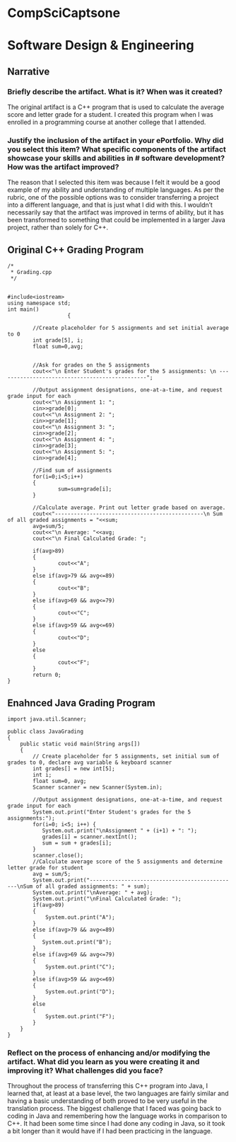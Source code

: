 # CompSciCaptsone

<h1>Software Design & Engineering</h1>

## Narrative

### Briefly describe the artifact. What is it? When was it created?

The original artifact is a C++ program that is used to calculate the average score and letter grade for a student. I created this program when I was enrolled in a programming course at another college that I attended. 
   
### Justify the inclusion of the artifact in your ePortfolio. Why did you select this item? What specific components of the artifact showcase your skills and abilities in # software development? How was the artifact improved?

The reason that I selected this item was because I felt it would be a good example of my ability and understanding of multiple languages. As per the rubric, one of the possible options was to consider transferring a project into a different language, and that is just what I did with this. I wouldn’t necessarily say that the artifact was improved in terms of ability, but it has been transformed to something that could be implemented in a larger Java project, rather than solely for C++. 

## Original C++ Grading Program
 
```
/*
 * Grading.cpp
 */


#include<iostream>
using namespace std;
int main()
                   {

        //Create placeholder for 5 assignments and set initial average to 0
        int grade[5], i;
        float sum=0,avg;


        //Ask for grades on the 5 assignments
        cout<<"\n Enter Student's grades for the 5 assignments: \n -----------------------------------------------";

        //Output assignment designations, one-at-a-time, and request grade input for each
        cout<<"\n Assignment 1: ";
        cin>>grade[0];
        cout<<"\n Assignment 2: ";
        cin>>grade[1];
        cout<<"\n Assignment 3: ";
        cin>>grade[2];
        cout<<"\n Assignment 4: ";
        cin>>grade[3];
        cout<<"\n Assignment 5: ";
        cin>>grade[4];

        //Find sum of assignments
        for(i=0;i<5;i++)
        {
                sum=sum+grade[i];
        }

        //Calculate average. Print out letter grade based on average.
        cout<<"-----------------------------------------------\n Sum of all graded assignments = "<<sum;
        avg=sum/5;
        cout<<"\n Average: "<<avg;
        cout<<"\n Final Calculated Grade: ";

        if(avg>89)
        {
                cout<<"A";
        }
        else if(avg>79 && avg<=89)
        {
                cout<<"B";
        }
        else if(avg>69 && avg<=79)
        {
                cout<<"C";
        }
        else if(avg>59 && avg<=69)
        {
                cout<<"D";
        }
        else
        {
                cout<<"F";
        }
        return 0;
}

```
## Enahnced Java Grading Program

```
import java.util.Scanner;

public class JavaGrading
{
    public static void main(String args[])
    {
    	// Create placeholder for 5 assignments, set initial sum of grades to 0, declare avg variable & keyboard scanner
        int grades[] = new int[5];
        int i;
        float sum=0, avg;
        Scanner scanner = new Scanner(System.in);
		
        //Output assignment designations, one-at-a-time, and request grade input for each
        System.out.print("Enter Student's grades for the 5 assignments:");
        for(i=0; i<5; i++) { 
           System.out.print("\nAssignment " + (i+1) + ": ");
           grades[i] = scanner.nextInt();
           sum = sum + grades[i];
        }
        scanner.close();
        //Calculate average score of the 5 assignments and determine letter grade for student
        avg = sum/5;
        System.out.print("-----------------------------------------------\nSum of all graded assignments: " + sum);
        System.out.print("\nAverage: " + avg);
        System.out.print("\nFinal Calculated Grade: ");
        if(avg>89)
        {
            System.out.print("A");
        }
        else if(avg>79 && avg<=89)
        {
           System.out.print("B");
        } 
        else if(avg>69 && avg<=79)
        {
            System.out.print("C");
        }
        else if(avg>59 && avg<=69)
        {
            System.out.print("D");
        }
        else
        {
            System.out.print("F");
        }
    }
}

```
### Reflect on the process of enhancing and/or modifying the artifact. What did you learn as you were creating it and improving it? What challenges did you face?

Throughout the process of transferring this C++ program into Java, I learned that, at least at a base level, the two languages are fairly similar and having a basic understanding of both proved to be very useful in the translation process. The biggest challenge that I faced was going back to coding in Java and remembering how the language works in comparison to C++. It had been some time since I had done any coding in Java, so it took a bit longer than it would have if I had been practicing in the language.
